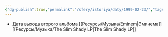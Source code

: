 ```yaml
---
{"dg-publish":true,"permalink":"/sfery/istoriya/daty/1999-02-23/","tags":["История"]}
---
```


- Дата выхода второго альбома [[Ресурсы/Музыка/Eminem\|Эминема]] [[Ресурсы/Музыка/The Slim Shady LP\|The Slim Shady LP]]